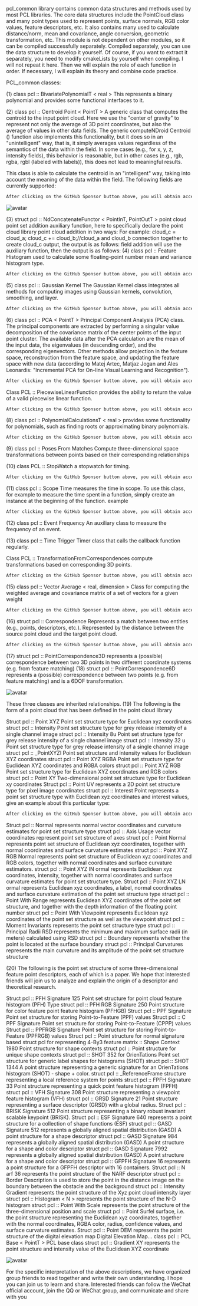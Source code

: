 pcl_common library contains common data structures and methods used by most PCL libraries. The core data structures include the PointCloud class and many point types used to represent points, surface normals, RGB color values, feature descriptors, etc. It also contains many used to calculate distance/norm, mean and covariance, angle conversion, geometric transformation, etc. This module is not dependent on other modules, so it can be compiled successfully separately. Compiled separately, you can use the data structure to develop it yourself. Of course, if you want to extract it separately, you need to modify cmakeLists by yourself when compiling. I will not repeat it here. Then we will explain the role of each function in order. If necessary, I will explain its theory and combine code practice. 

 PCL_common classes: 

 (1) class pcl :: BivariatePolynomialT < real > This represents a binary polynomial and provides some functional interfaces to it. 

 (2) class pcl :: Centroid Point < PointT > A generic class that computes the centroid to the input point cloud. Here we use the "center of gravity" to represent not only the average of 3D point coordinates, but also the average of values in other data fields. The generic computeNDroid Centroid () function also implements this functionality, but it does so in an "unintelligent" way, that is, it simply averages values regardless of the semantics of the data within the field. In some cases (e.g., for x, y, z, intensity fields), this behavior is reasonable, but in other cases (e.g., rgb, rgba, rgbl (labeled with labels)), this does not lead to meaningful results. 

 This class is able to calculate the centroid in an "intelligent" way, taking into account the meaning of the data within the field. The following fields are currently supported: 

  ```python  
After clicking on the GitHub Sponsor button above, you will obtain access permissions to my private code repository ( https://github.com/slowlon/my_code_bar ) to view this blog code. By searching the code number of this blog, you can find the code you need, code number is: 2024020309573770504
  ```  
 ![avatar]( 20191220191454118.png) 

 (3) struct pcl :: NdConcatenateFunctor < PointInT, PointOutT > point cloud point set addition auxiliary function, here to specifically declare the point cloud library point cloud addition in two ways: For example: cloud_c = cloud_a; cloud_c += cloud_b;//cloud_a and cloud_b connection together to create cloud_c output, the output is as follows: field addition will use the auxiliary function, then the output is as follows: (4) class pcl :: Feature Histogram used to calculate some floating-point number mean and variance histogram type. 

  ```python  
After clicking on the GitHub Sponsor button above, you will obtain access permissions to my private code repository ( https://github.com/slowlon/my_code_bar ) to view this blog code. By searching the code number of this blog, you can find the code you need, code number is: 2024020309573770504
  ```  
 (5) class pcl :: Gaussian Kernel The Gaussian Kernel class integrates all methods for computing images using Gaussian kernels, convolution, smoothing, and layer. 

  ```python  
After clicking on the GitHub Sponsor button above, you will obtain access permissions to my private code repository ( https://github.com/slowlon/my_code_bar ) to view this blog code. By searching the code number of this blog, you can find the code you need, code number is: 2024020309573770504
  ```  
 (6) class pcl :: PCA < PointT > Principal Component Analysis (PCA) class. The principal components are extracted by performing a singular value decomposition of the covariance matrix of the center points of the input point cluster. The available data after the PCA calculation are the mean of the input data, the eigenvalues (in descending order), and the corresponding eigenvectors. Other methods allow projection in the feature space, reconstruction from the feature space, and updating the feature space with new data (according to Matej Artec, Matjaz Jogan and Ales Leonardis: "Incremental PCA for On-line Visual Learning and Recognition"). 

  ```python  
After clicking on the GitHub Sponsor button above, you will obtain access permissions to my private code repository ( https://github.com/slowlon/my_code_bar ) to view this blog code. By searching the code number of this blog, you can find the code you need, code number is: 2024020309573770504
  ```  
 Class PCL :: PiecewiseLinearFunction provides the ability to return the value of a valid piecewise linear function. 

  ```python  
After clicking on the GitHub Sponsor button above, you will obtain access permissions to my private code repository ( https://github.com/slowlon/my_code_bar ) to view this blog code. By searching the code number of this blog, you can find the code you need, code number is: 2024020309573770504
  ```  
 (8) class pcl :: PolynomialCalculationsT < real > provides some functionality for polynomials, such as finding roots or approximating binary polynomials. 

  ```python  
After clicking on the GitHub Sponsor button above, you will obtain access permissions to my private code repository ( https://github.com/slowlon/my_code_bar ) to view this blog code. By searching the code number of this blog, you can find the code you need, code number is: 2024020309573770504
  ```  
 (9) class pcl :: Poses From Matches Compute three-dimensional space transformations between points based on their corresponding relationships 

 (10) class PCL :: StopWatch a stopwatch for timing. 

  ```python  
After clicking on the GitHub Sponsor button above, you will obtain access permissions to my private code repository ( https://github.com/slowlon/my_code_bar ) to view this blog code. By searching the code number of this blog, you can find the code you need, code number is: 2024020309573770504
  ```  
 (11) class pcl :: Scope Time measures the time in scope. To use this class, for example to measure the time spent in a function, simply create an instance at the beginning of the function. example 

  ```python  
After clicking on the GitHub Sponsor button above, you will obtain access permissions to my private code repository ( https://github.com/slowlon/my_code_bar ) to view this blog code. By searching the code number of this blog, you can find the code you need, code number is: 2024020309573770504
  ```  
 (12) class pcl :: Event Frequency An auxiliary class to measure the frequency of an event. 

 (13) class pcl :: Time Trigger Timer class that calls the callback function regularly. 

 Class PCL :: TransformationFromCorrespondences compute transformations based on corresponding 3D points. 

  ```python  
After clicking on the GitHub Sponsor button above, you will obtain access permissions to my private code repository ( https://github.com/slowlon/my_code_bar ) to view this blog code. By searching the code number of this blog, you can find the code you need, code number is: 2024020309573770504
  ```  
 (15) class pcl :: Vector Average < real, dimension > Class for computing the weighted average and covariance matrix of a set of vectors for a given weight 

  ```python  
After clicking on the GitHub Sponsor button above, you will obtain access permissions to my private code repository ( https://github.com/slowlon/my_code_bar ) to view this blog code. By searching the code number of this blog, you can find the code you need, code number is: 2024020309573770504
  ```  
 (16) struct pcl :: Correspondence Represents a match between two entities (e.g., points, descriptors, etc.). Represented by the distance between the source point cloud and the target point cloud. 

  ```python  
After clicking on the GitHub Sponsor button above, you will obtain access permissions to my private code repository ( https://github.com/slowlon/my_code_bar ) to view this blog code. By searching the code number of this blog, you can find the code you need, code number is: 2024020309573770504
  ```  
 (17) struct pcl :: PointCorrespondence3D represents a (possible) correspondence between two 3D points in two different coordinate systems (e.g. from feature matching) (18) struct pcl :: PointCorrespondence6D represents a (possible) correspondence between two points (e.g. from feature matching) and is a 6DOF transformation. 

 ![avatar]( 20191220192014217.png) 

 These three classes are inherited relationships. (19) The following is the form of a point cloud that has been defined in the point cloud library 

 Struct pcl :: Point XYZ Point set structure type for Euclidean xyz coordinates struct pcl :: Intensity Point set structure type for grey release intensity of a single channel image struct pcl :: Intensity 8u Point set structure type for grey release intensity of a single channel image struct pcl :: Intensity 32 u Point set structure type for grey release intensity of a single channel image struct pcl :: _PointXYZI Point set structure and intensity values for Euclidean XYZ coordinates struct pcl :: Point XYZ RGBA Point set structure type for Euclidean XYZ coordinates and RGBA colors struct pcl :: Point XYZ RGB Point set structure type for Euclidean XYZ coordinates and RGB colors struct pcl :: Point XY Two-dimensional point set structure type for Euclidean xy coordinates Struct pcl :: Point UV represents a 2D point set structure type for pixel image coordinates struct pcl :: Interest Point represents a point set structure type with Euclidean xyz coordinates and interest values, give an example about this particular type: 

  ```python  
After clicking on the GitHub Sponsor button above, you will obtain access permissions to my private code repository ( https://github.com/slowlon/my_code_bar ) to view this blog code. By searching the code number of this blog, you can find the code you need, code number is: 2024020309573770504
  ```  
 Struct pcl :: Normal represents normal vector coordinates and curvature estimates for point set structure type struct pcl :: Axis Usage vector coordinates represent point set structure of axes struct pcl :: Point Normal represents point set structure of Euclidean xyz coordinates, together with normal coordinates and surface curvature estimates struct pcl :: Point XYZ RGB Normal represents point set structure of Euclidean xyz coordinates and RGB colors, together with normal coordinates and surface curvature estimators. struct pcl :: Point XYZ IN ormal represents Euclidean xyz coordinates, intensity, together with normal coordinates and surface curvature estimates for point set structure type. Struct pcl :: Point XYZ LN ormal represents Euclidean xyz coordinates, a label, normal coordinates and surface curvature estimation of the point set structure type struct pcl :: Point With Range represents Euclidean XYZ coordinates of the point set structure, and together with the depth information of the floating point number struct pcl :: Point With Viewpoint represents Euclidean xyz coordinates of the point set structure as well as the viewpoint struct pcl :: Moment Invariants represents the point set structure type struct pcl :: Principal Radii RSD represents the minimum and maximum surface radii (in meters) calculated using RSD struct pcl :: Boundary represents whether the point is located at the surface boundary struct pcl :: Principal Curvatures represents the main curvature and its amplitude of the point set structure structure 

 (20) The following is the point set structure of some three-dimensional feature point descriptors, each of which is a paper. We hope that interested friends will join us to analyze and explain the origin of a descriptor and theoretical research. 

 Struct pcl :: PFH Signature 125 Point set structure for point cloud feature histogram (PFH) Type struct pcl :: PFH RGB Signature 250 Point structure for color feature point feature histogram (PFHGB) Struct pcl :: PPF Signature Point set structure for storing Point-to-Feature (PPF) values Struct pcl :: C PPF Signature Point set structure for storing Point-to-Feature (CPPP) values Struct pcl :: PPFRGB Signature Point set structure for storing Point-to-Feature (PPFRGB) values Struct pcl :: Point structure for normal signature based struct pcl for representing 4-By3 feature matrix :: Shape Context 1980 Point structure for shape contexts struct pcl :: Point structure for unique shape contexts struct pcl :: SHOT 352 for OrienTations Point set structure for generic label shapes for histograms (SHOT) struct pcl :: SHOT 1344 A point structure representing a generic signature for an OrienTations histogram (SHOT) - shape + color. struct pcl :: _ReferenceFrame structure representing a local reference system for points struct pcl :: FPFH Signature 33 Point structure representing a quick point feature histogram (FPFH) struct pcl :: VFH Signature 308 Point structure representing a viewpoint feature histogram (VFH) struct pcl :: GRSD Signature 21 Point structure representing a surface descriptor (GRSD) with a global radius. Struct pcl :: BRISK Signature 512 Point structure representing a binary robust invariant scalable keypoint (BRISK). Struct pcl :: ESF Signature 640 represents a point structure for a collection of shape functions (ESF) struct pcl :: GASD Signature 512 represents a globally aligned spatial distribution (GASD) A point structure for a shape descriptor struct pcl :: GASD Signature 984 represents a globally aligned spatial distribution (GASD) A point structure for a shape and color descriptor struct pcl :: GASD Signature 7992 represents a globally aligned spatial distribution (GASD) A point structure for a shape and color descriptor struct pcl :: GFPFH Signature 16 represents a point structure for a GFPFH descriptor with 16 containers. Struct pcl :: N arf 36 represents the point structure of the NARF descriptor struct pcl :: Border Description is used to store the point in the distance image on the boundary between the obstacle and the background struct pcl :: Intensity Gradient represents the point structure of the Xyz point cloud intensity layer struct pcl :: Histogram < N > represents the point structure of the N-D histogram struct pcl :: Point With Scale represents the point structure of the three-dimensional position and scale struct pcl :: Point Surfel surface, i.e. the point structure representing the Euclidean xyz coordinates, together with the normal coordinates, RGBA color, radius, confidence values, and surface curvature estimates. Struct pcl :: Point DEM represents the point structure of the digital elevation map Digital Elevation Map... class pcl :: PCL Base < PointT > PCL base class struct pcl :: Gradient XY represents the point structure and intensity value of the Euclidean XYZ coordinate 

 ![avatar]( 2019122019193570.png) 

 For the specific interpretation of the above descriptions, we have organized group friends to read together and write their own understanding. I hope you can join us to learn and share. Interested friends can follow the WeChat official account, join the QQ or WeChat group, and communicate and share with you  

